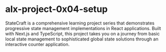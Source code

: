 # alx-project-0x04-setup
StateCraft is a comprehensive learning project series that demonstrates progressive state management implementations in React applications. Built with Next.js and TypeScript, this project takes you on a journey from basic local state management to sophisticated global state solutions through an interactive counter application.
